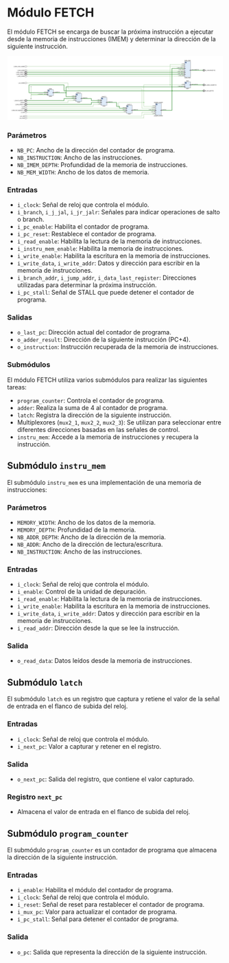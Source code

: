 # Módulo FETCH

El módulo FETCH se encarga de buscar la próxima instrucción a ejecutar desde la memoria de instrucciones (IMEM) y determinar la dirección de la siguiente instrucción. 

![Esquematico](/img/PIPELINE/1-FETCH/schematic.jpg?raw=true "Esquematico")


### Parámetros

- `NB_PC`: Ancho de la dirección del contador de programa.
- `NB_INSTRUCTION`: Ancho de las instrucciones.
- `NB_IMEM_DEPTH`: Profundidad de la memoria de instrucciones.
- `NB_MEM_WIDTH`: Ancho de los datos de memoria.

### Entradas

- `i_clock`: Señal de reloj que controla el módulo.
- `i_branch`, `i_j_jal`, `i_jr_jalr`: Señales para indicar operaciones de salto o branch.
- `i_pc_enable`: Habilita el contador de programa.
- `i_pc_reset`: Restablece el contador de programa.
- `i_read_enable`: Habilita la lectura de la memoria de instrucciones.
- `i_instru_mem_enable`: Habilita la memoria de instrucciones.
- `i_write_enable`: Habilita la escritura en la memoria de instrucciones.
- `i_write_data`, `i_write_addr`: Datos y dirección para escribir en la memoria de instrucciones.
- `i_branch_addr`, `i_jump_addr`, `i_data_last_register`: Direcciones utilizadas para determinar la próxima instrucción.
- `i_pc_stall`: Señal de STALL que puede detener el contador de programa.

### Salidas

- `o_last_pc`: Dirección actual del contador de programa.
- `o_adder_result`: Dirección de la siguiente instrucción (PC+4).
- `o_instruction`: Instrucción recuperada de la memoria de instrucciones.


### Submódulos

El módulo FETCH utiliza varios submódulos para realizar las siguientes tareas:

- `program_counter`: Controla el contador de programa.
- `adder`: Realiza la suma de 4 al contador de programa.
- `latch`: Registra la dirección de la siguiente instrucción.
- Multiplexores (`mux2_1`, `mux2_2`, `mux2_3`): Se utilizan para seleccionar entre diferentes direcciones basadas en las señales de control.
- `instru_mem`: Accede a la memoria de instrucciones y recupera la instrucción.

## Submódulo `instru_mem`

El submódulo `instru_mem` es una implementación de una memoria de instrucciones:

### Parámetros

- `MEMORY_WIDTH`: Ancho de los datos de la memoria.
- `MEMORY_DEPTH`: Profundidad de la memoria.
- `NB_ADDR_DEPTH`: Ancho de la dirección de la memoria.
- `NB_ADDR`: Ancho de la dirección de lectura/escritura.
- `NB_INSTRUCTION`: Ancho de las instrucciones.

### Entradas

- `i_clock`: Señal de reloj que controla el módulo.
- `i_enable`: Control de la unidad de depuración.
- `i_read_enable`: Habilita la lectura de la memoria de instrucciones.
- `i_write_enable`: Habilita la escritura en la memoria de instrucciones.
- `i_write_data`, `i_write_addr`: Datos y dirección para escribir en la memoria de instrucciones.
- `i_read_addr`: Dirección desde la que se lee la instrucción.

### Salida

- `o_read_data`: Datos leídos desde la memoria de instrucciones.


## Submódulo `latch`

El submódulo `latch` es un registro que captura y retiene el valor de la señal de entrada en el flanco de subida del reloj.

### Entradas

- `i_clock`: Señal de reloj que controla el módulo.
- `i_next_pc`: Valor a capturar y retener en el registro.

### Salida

- `o_next_pc`: Salida del registro, que contiene el valor capturado.

### Registro `next_pc`

- Almacena el valor de entrada en el flanco de subida del reloj.

## Submódulo `program_counter`

El submódulo `program_counter` es un contador de programa que almacena la dirección de la siguiente instrucción.

### Entradas

- `i_enable`: Habilita el módulo del contador de programa.
- `i_clock`: Señal de reloj que controla el módulo.
- `i_reset`: Señal de reset para restablecer el contador de programa.
- `i_mux_pc`: Valor para actualizar el contador de programa.
- `i_pc_stall`: Señal para detener el contador de programa.

### Salida

- `o_pc`: Salida que representa la dirección de la siguiente instrucción.
